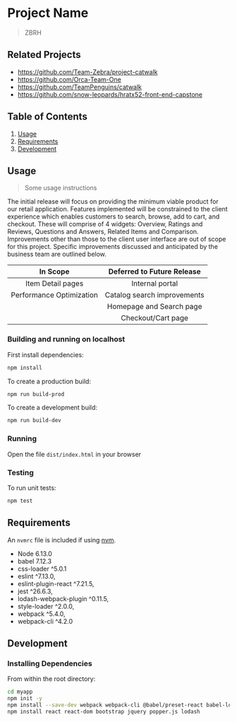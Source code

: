 # Project Name

> ZBRH

## Related Projects

- https://github.com/Team-Zebra/project-catwalk
- https://github.com/Orca-Team-One
- https://github.com/TeamPenguins/catwalk
- https://github.com/snow-leopards/hratx52-front-end-capstone

## Table of Contents

1. [Usage](#Usage)
1. [Requirements](#requirements)
1. [Development](#development)

## Usage

> Some usage instructions

The initial release will focus on providing the minimum viable product for our retail application. Features implemented will be constrained to the client experience which enables customers to search, browse, add to cart, and checkout. These will comprise of 4 widgets: Overview, Ratings and Reviews, Questions and Answers, Related Items and Comparison. Improvements other than those to the client user interface are out of scope for this project. Specific improvements discussed and anticipated by the business team are outlined below.

|         In Scope         | Deferred to Future Release  |
| :----------------------: | :-------------------------: |
|    Item Detail pages     |       Internal portal       |
| Performance Optimization | Catalog search improvements |
|                          |  Homepage and Search page   |
|                          |     Checkout/Cart page      |

### Building and running on localhost

First install dependencies:

```sh
npm install
```

To create a production build:

```sh
npm run build-prod
```

To create a development build:

```sh
npm run build-dev
```

### Running

Open the file `dist/index.html` in your browser

### Testing

To run unit tests:

```sh
npm test
```

## Requirements

An `nvmrc` file is included if using [nvm](https://github.com/creationix/nvm).

- Node 6.13.0
- babel 7.12.3
- css-loader ^5.0.1
- eslint ^7.13.0,
- eslint-plugin-react ^7.21.5,
- jest ^26.6.3,
- lodash-webpack-plugin ^0.11.5,
- style-loader ^2.0.0,
- webpack ^5.4.0,
- webpack-cli ^4.2.0

## Development

### Installing Dependencies

From within the root directory:

```sh
cd myapp
npm init -y
npm install --save-dev webpack webpack-cli @babel/preset-react babel-loader @babel/core @babel/preset-env css-loader style-loader eslint eslint-plugin-react jest babel-jest lodash-webpack-plugin
npm install react react-dom bootstrap jquery popper.js lodash
```
